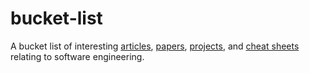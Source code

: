 # bucket-list
A bucket list of interesting [articles](web), [papers](papers), [projects](projects), and [cheat sheets](cheat) relating to software engineering.
